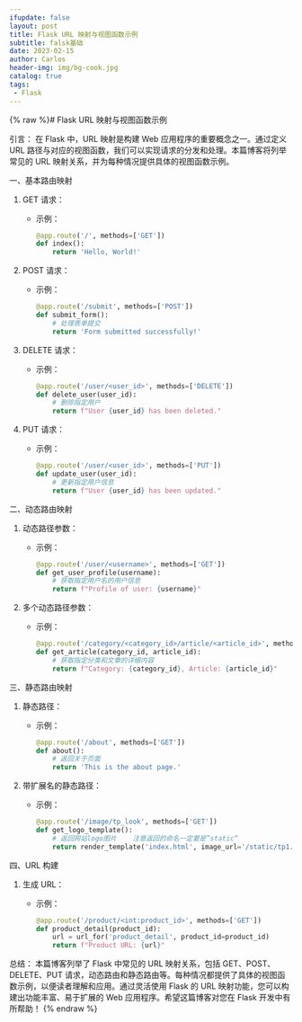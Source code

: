 ```yaml
---
ifupdate: false
layout: post
title: Flask URL 映射与视图函数示例
subtitle: falsk基础
date: 2023-02-15
author: Carlos
header-img: img/bg-cook.jpg
catalog: true
tags:
 - Flask
---
```

{% raw %}# Flask URL 映射与视图函数示例

引言：
在 Flask 中，URL 映射是构建 Web 应用程序的重要概念之一。通过定义 URL 路径与对应的视图函数，我们可以实现请求的分发和处理。本篇博客将列举常见的 URL 映射关系，并为每种情况提供具体的视图函数示例。

一、基本路由映射

1. GET 请求：
   
   - 示例：
     
     ```python
     @app.route('/', methods=['GET'])
     def index():
         return 'Hello, World!'
     ```

2. POST 请求：
   
   - 示例：
     
     ```python
     @app.route('/submit', methods=['POST'])
     def submit_form():
         # 处理表单提交
         return 'Form submitted successfully!'
     ```

3. DELETE 请求：
   
   - 示例：
     
     ```python
     @app.route('/user/<user_id>', methods=['DELETE'])
     def delete_user(user_id):
         # 删除指定用户
         return f"User {user_id} has been deleted."
     ```

4. PUT 请求：
   
   - 示例：
     
     ```python
     @app.route('/user/<user_id>', methods=['PUT'])
     def update_user(user_id):
         # 更新指定用户信息
         return f"User {user_id} has been updated."
     ```

二、动态路由映射

1. 动态路径参数：
   
   - 示例：
     
     ```python
     @app.route('/user/<username>', methods=['GET'])
     def get_user_profile(username):
         # 获取指定用户名的用户信息
         return f"Profile of user: {username}"
     ```

2. 多个动态路径参数：
   
   - 示例：
     
     ```python
     @app.route('/category/<category_id>/article/<article_id>', methods=['GET'])
     def get_article(category_id, article_id):
         # 获取指定分类和文章的详细内容
         return f"Category: {category_id}, Article: {article_id}"
     ```

三、静态路由映射

1. 静态路径：
   
   - 示例：
     
     ```python
     @app.route('/about', methods=['GET'])
     def about():
         # 返回关于页面
         return 'This is the about page.'
     ```

2. 带扩展名的静态路径：
   
   - 示例：
     
     ```python
     @app.route('/image/tp_look', methods=['GET'])
     def get_logo_template():
         # 返回网站logo图片    注意返回的命名一定要是”static“
         return render_template('index.html', image_url='/static/tp1.png')
     ```

四、URL 构建

1. 生成 URL：
   
   - 示例：
     
     ```python
     @app.route('/product/<int:product_id>', methods=['GET'])
     def product_detail(product_id):
         url = url_for('product_detail', product_id=product_id)
         return f"Product URL: {url}"
     ```

总结：
本篇博客列举了 Flask 中常见的 URL 映射关系，包括 GET、POST、DELETE、PUT 请求，动态路由和静态路由等。每种情况都提供了具体的视图函数示例，以便读者理解和应用。通过灵活使用 Flask 的 URL 映射功能，您可以构建出功能丰富、易于扩展的 Web 应用程序。希望这篇博客对您在 Flask 开发中有所帮助！
{% endraw %}